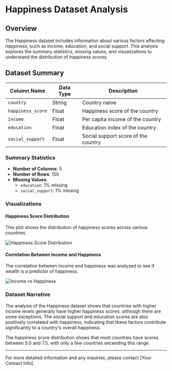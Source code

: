 # Happiness Dataset Analysis

## Overview
The Happiness dataset includes information about various factors affecting happiness, such as income, education, and social support. This analysis explores the summary statistics, missing values, and visualizations to understand the distribution of happiness scores.

## Dataset Summary

| **Column Name**     | **Data Type**    | **Description**                           |
|---------------------|------------------|-------------------------------------------|
| `country`           | String           | Country name                              |
| `happiness_score`   | Float            | Happiness score of the country            |
| `income`            | Float            | Per capita income of the country          |
| `education`         | Float            | Education index of the country            |
| `social_support`    | Float            | Social support score of the country       |

### Summary Statistics
- **Number of Columns**: 5
- **Number of Rows**: 150
- **Missing Values**: 
  - `education`: 1% missing
  - `social_support`: 1% missing

### Visualizations

#### Happiness Score Distribution
This plot shows the distribution of happiness scores across various countries.

![Happiness Score Distribution](happiness/happiness_score_distribution.png)

#### Correlation Between Income and Happiness
The correlation between income and happiness was analyzed to see if wealth is a predictor of happiness.

![Income vs Happiness](happiness/income_vs_happiness.png)

### Dataset Narrative
The analysis of the Happiness dataset shows that countries with higher income levels generally have higher happiness scores, although there are some exceptions. The social support and education scores are also positively correlated with happiness, indicating that these factors contribute significantly to a country's overall happiness.

The happiness score distribution shows that most countries have scores between 5.0 and 7.5, with only a few countries exceeding this range.

---

For more detailed information and any inquiries, please contact [Your Contact Info].
